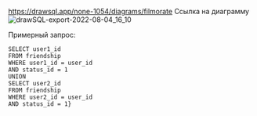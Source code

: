 https://drawsql.app/none-1054/diagrams/filmorate
Ссылка на диаграмму
![drawSQL-export-2022-08-04_16_10](https://user-images.githubusercontent.com/92802270/182843874-90767848-bc8f-4d7d-9ae4-4f2ecb7f4570.png)

  
  
Примерный запрос:  
```{Java} {
SELECT user1_id
FROM friendship
WHERE user1_id = user_id 
AND status_id = 1
UNION
SELECT user2_id
FROM friendship
WHERE user2_id = user_id 
AND status_id = 1}
```
